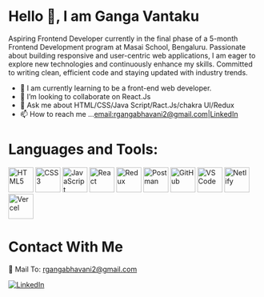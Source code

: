 
                                     
  # Hello 👋, I am Ganga Vantaku
  Aspiring Frontend Developer currently in the final phase of a 5-month Frontend Development program at Masai School, Bengaluru. Passionate about building responsive and user-centric web applications, I am eager to explore new technologies and continuously enhance my skills. Committed to writing clean, efficient code and staying updated with industry trends.
  
- 👀 I am currently learning to be a front-end web developer.
- 💞️ I’m looking to collaborate on React.Js 
- 💬 Ask me about HTML/CSS/Java Script/Ract.Js/chakra UI/Redux
- 📫 How to reach me ...[email:rgangabhavani2@gmail.com](rgangabhavani2@gmail.com)|[LinkedIn](https://www.linkedin.com/in/bavaniganga)

# Languages and Tools:
<p align="left">
  <img src="https://cdn.jsdelivr.net/gh/devicons/devicon/icons/html5/html5-original.svg" alt="HTML5" width="50" height="50"/>
  <img src="https://cdn.jsdelivr.net/gh/devicons/devicon/icons/css3/css3-original.svg" alt="CSS3" width="50" height="50"/>
  <img src="https://cdn.jsdelivr.net/gh/devicons/devicon/icons/javascript/javascript-original.svg" alt="JavaScript" width="50" height="50"/>
  <img src="https://cdn.jsdelivr.net/gh/devicons/devicon/icons/react/react-original.svg" alt="React" width="50" height="50"/>
  <img src="https://cdn.jsdelivr.net/gh/devicons/devicon/icons/redux/redux-original.svg" alt="Redux" width="50" height="50"/>
  <img src="https://cdn.jsdelivr.net/gh/devicons/devicon/icons/postman/postman-original.svg" alt="Postman" width="50" height="50"/>
  <img src="https://cdn.jsdelivr.net/gh/devicons/devicon/icons/github/github-original.svg" alt="GitHub" width="50" height="50"/>
  <img src="https://cdn.jsdelivr.net/gh/devicons/devicon/icons/vscode/vscode-original.svg" alt="VS Code" width="50" height="50"/>
  <img src="https://cdn.jsdelivr.net/gh/devicons/devicon/icons/netlify/netlify-original.svg" alt="Netlify" width="50" height="50"/>
  <img src="https://cdn.jsdelivr.net/gh/devicons/devicon/icons/vercel/vercel-original.svg" alt="Vercel" width="50" height="50"/>
</p>

# Contact With Me

📧 Mail To: [rgangabhavani2@gmail.com](mailto:rgangabhavani2@gmail.com)

[![LinkedIn](https://img.shields.io/badge/LinkedIn-0A66C2?style=for-the-badge&logo=linkedin&logoColor=white)](https://www.linkedin.com/in/bavaniganga)

<!---
gangahasan/gangahasan is a ✨ special ✨ repository because its `README.md` (this file) appears on your GitHub profile.
You can click the Preview link to take a look at your changes.
--->

